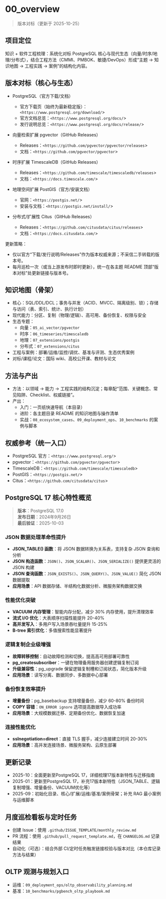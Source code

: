 ﻿# 00_overview

> 版本对标（更新于 2025-10-25）

## 项目定位

知识 + 软件工程梳理：系统化对标 PostgreSQL 核心与现代生态（向量/时序/地理/分布式），结合工程方法（CMMI、PMBOK、敏捷/DevOps）形成“主题 → 知识地图 → 工程实践 → 案例”的结构化内容。

## 版本对标（核心与生态）

- PostgreSQL（官方下载/文档）
  - 官方下载页（始终为最新稳定版）：`<https://www.postgresql.org/download/`>
  - 官方文档总览：`<https://www.postgresql.org/docs/`>
  - 发行说明总览：`<https://www.postgresql.org/docs/release/`>

- 向量检索扩展 pgvector（GitHub Releases）
  - Releases：`<https://github.com/pgvector/pgvector/releases`>
  - 文档：`<https://github.com/pgvector/pgvector`>

- 时序扩展 TimescaleDB（GitHub Releases）
  - Releases：`<https://github.com/timescale/timescaledb/releases`>
  - 文档：`<https://docs.timescale.com/`>

- 地理空间扩展 PostGIS（官方/安装文档）
  - 官网：`<https://postgis.net/`>
  - 安装与文档：`<https://postgis.net/install/`>

- 分布式/扩展性 Citus（GitHub Releases）
  - Releases：`<https://github.com/citusdata/citus/releases`>
  - 文档：`<https://docs.citusdata.com/`>

更新策略：

- 仅以官方“下载/发行说明/Releases”作为版本权威来源；不采信二手转载的版本号。
- 每月巡检一次（或当上游发布时即时更新），统一在各主题 README 顶部“版本对标”处更新链接与版本号。

## 知识地图（骨架）

- 核心：SQL/DDL/DCL；事务与并发（ACID、MVCC、隔离级别、锁）；存储与访问（表、索引、统计、执行计划）
- 现代能力：分区、复制（物理/逻辑）、高可用、备份恢复、权限与安全
- 生态专题：
  - 向量：`05_ai_vector/pgvector`
  - 时序：`06_timeseries/timescaledb`
  - 地理：`07_extensions/postgis`
  - 分布式：`07_extensions/citus`
- 工程与案例：部署/运维/监控/调优、基准与评测、生态优秀案例
- 对标/课程/论文：国际 wiki、高校公开课、教材与论文

## 方法与产出

- 方法：以领域 → 能力 → 工程实践的结构沉淀；每章配“范围、关键概念、常见陷阱、Checklist、权威链接”。
- 产出：
  - 入门：一页纸快速导航（本目录）
  - 进阶：各主题目录 README 的知识地图与操作清单
  - 实战：`08_ecosystem_cases`、`09_deployment_ops`、`10_benchmarks` 的案例与脚本

## 权威参考（统一入口）

- PostgreSQL 官方：`<https://www.postgresql.org/`>
- pgvector：`<https://github.com/pgvector/pgvector`>
- TimescaleDB：`<https://github.com/timescale/timescaledb`>
- PostGIS：`<https://postgis.net/`>
- Citus：`<https://github.com/citusdata/citus`>

## PostgreSQL 17 核心特性概览

> **版本**：PostgreSQL 17.0  
> **发布日期**：2024年9月26日  
> **最后验证**：2025-10-03

### JSON 数据处理革命性提升

- **JSON_TABLE() 函数**：将 JSON 数据转换为关系表，支持复杂 JSON 查询和分析
- **JSON 构造函数**：`JSON()`、`JSON_SCALAR()`、`JSON_SERIALIZE()` 提供更灵活的 JSON 构建
- **JSON 查询函数**：`JSON_EXISTS()`、`JSON_QUERY()`、`JSON_VALUE()` 简化 JSON 数据提取
- **应用场景**：API 数据存储、半结构化数据分析、微服务架构数据交换

### 性能优化突破

- **VACUUM 内存管理**：智能内存分配，减少 30% 内存使用，提升清理效率
- **流式 I/O 优化**：大表顺序扫描性能提升 20-40%
- **高并发写入**：多用户写入场景吞吐量提升 15-25%
- **B-tree 索引优化**：多值搜索性能显著提升

### 逻辑复制企业级增强

- **故障转移控制**：自动故障检测和切换，提高高可用部署可靠性
- **pg_createsubscriber**：一键在物理备用服务器创建逻辑复制订阅
- **升级兼容性**：pg_upgrade 保留逻辑复制槽和订阅状态，简化版本升级
- **应用场景**：读写分离、数据同步、多数据中心部署

### 备份恢复效率提升

- **增量备份**：pg_basebackup 支持增量备份，减少 60-80% 备份时间
- **COPY 容错**：`ON_ERROR ignore` 选项提高数据导入成功率
- **应用场景**：大规模数据迁移、定期备份优化、数据恢复加速

### 连接性能优化

- **sslnegotiation=direct**：直接 TLS 握手，减少连接建立时间 20-30%
- **应用场景**：高并发连接场景、微服务架构、云原生部署

## 更新记录

- 2025-10：全面更新至PostgreSQL 17，详细梳理17版本新特性与迁移指南
- 2025-01：更新至PostgreSQL 17，补充17版本新特性（JSON_TABLE、逻辑复制增强、增量备份、VACUUM优化等）
- 2025-09：初始化目录、核心/扩展/运维/基准/案例骨架；补充 RAG 最小案例与运维脚本

## 月度巡检看板与定时任务

- 创建 Issue：使用 `.github/ISSUE_TEMPLATE/monthly_review.md`
- PR 流程：使用 `.github/pull_request_template.md`，在 `CHANGELOG.md` 记录结果
- 自动化（可选）：结合外部 CI/定时任务触发链接校验与版本对比（本仓库记录方法与结果）

## OLTP 观测与规划入口

- 运维：`09_deployment_ops/oltp_observability_planning.md`
- 基准：`10_benchmarks/pgbench_oltp_playbook.md`
